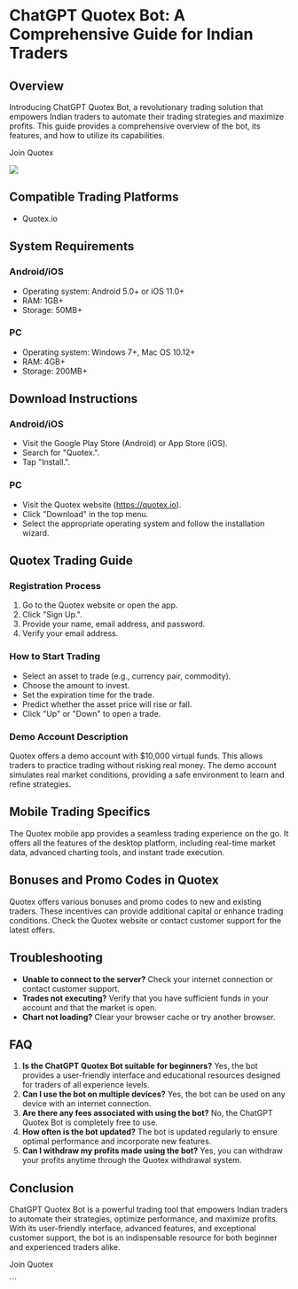 # ChatGPT Quotex Bot: A Comprehensive Guide for Indian Traders

## Overview

Introducing ChatGPT Quotex Bot, a revolutionary trading solution that
empowers Indian traders to automate their trading strategies and
maximize profits. This guide provides a comprehensive overview of the
bot, its features, and how to utilize its capabilities.

Join Quotex

[![](https://static.quotex.io/files/4_en/300_250.jpg)](https://traff.sbs/brokerqxlid)

## Compatible Trading Platforms

-   Quotex.io

## System Requirements

### Android/iOS

-   Operating system: Android 5.0+ or iOS 11.0+
-   RAM: 1GB+
-   Storage: 50MB+

### PC

-   Operating system: Windows 7+, Mac OS 10.12+
-   RAM: 4GB+
-   Storage: 200MB+

## Download Instructions

### Android/iOS

-   Visit the Google Play Store (Android) or App Store (iOS).
-   Search for "Quotex.".
-   Tap "Install.".

### PC

-   Visit the Quotex website (https://quotex.io).
-   Click "Download" in the top menu.
-   Select the appropriate operating system and follow the installation
    wizard.

## Quotex Trading Guide

### Registration Process

1.  Go to the Quotex website or open the app.
2.  Click "Sign Up.".
3.  Provide your name, email address, and password.
4.  Verify your email address.

### How to Start Trading

-   Select an asset to trade (e.g., currency pair, commodity).
-   Choose the amount to invest.
-   Set the expiration time for the trade.
-   Predict whether the asset price will rise or fall.
-   Click "Up" or "Down" to open a trade.

### Demo Account Description

Quotex offers a demo account with \$10,000 virtual funds. This allows
traders to practice trading without risking real money. The demo account
simulates real market conditions, providing a safe environment to learn
and refine strategies.

## Mobile Trading Specifics

The Quotex mobile app provides a seamless trading experience on the go.
It offers all the features of the desktop platform, including real-time
market data, advanced charting tools, and instant trade execution.

## Bonuses and Promo Codes in Quotex

Quotex offers various bonuses and promo codes to new and existing
traders. These incentives can provide additional capital or enhance
trading conditions. Check the Quotex website or contact customer support
for the latest offers.

## Troubleshooting

-   **Unable to connect to the server?** Check your internet connection
    or contact customer support.
-   **Trades not executing?** Verify that you have sufficient funds in
    your account and that the market is open.
-   **Chart not loading?** Clear your browser cache or try another
    browser.

## FAQ

1.  **Is the ChatGPT Quotex Bot suitable for beginners?** Yes, the bot
    provides a user-friendly interface and educational resources
    designed for traders of all experience levels.
2.  **Can I use the bot on multiple devices?** Yes, the bot can be used
    on any device with an internet connection.
3.  **Are there any fees associated with using the bot?** No, the
    ChatGPT Quotex Bot is completely free to use.
4.  **How often is the bot updated?** The bot is updated regularly to
    ensure optimal performance and incorporate new features.
5.  **Can I withdraw my profits made using the bot?** Yes, you can
    withdraw your profits anytime through the Quotex withdrawal system.

## Conclusion

ChatGPT Quotex Bot is a powerful trading tool that empowers Indian
traders to automate their strategies, optimize performance, and maximize
profits. With its user-friendly interface, advanced features, and
exceptional customer support, the bot is an indispensable resource for
both beginner and experienced traders alike.

Join Quotex

\`\`\`

